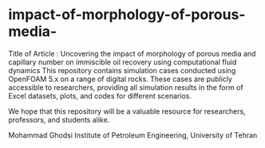 # impact-of-morphology-of-porous-media-
Title of Article : Uncovering the impact of morphology of porous media and capillary number on immiscible oil recovery using computational fluid dynamics 
This repository contains simulation cases conducted using OpenFOAM 5.x on a range of digital rocks. These cases are publicly accessible to researchers, providing all simulation results in the form of Excel datasets, plots, and codes for different scenarios.

We hope that this repository will be a valuable resource for researchers, professors, and students alike.

Mohammad Ghodsi Institute of Petroleum Engineering, University of Tehran
